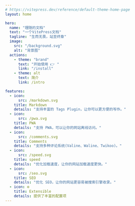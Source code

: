 ```yaml
---
# https://vitepress.dev/reference/default-theme-home-page
layout: home

hero:
  name: "理随的文档"
  text: "一个VitePress文档"
  tagline: "生而无畏，站至终章"
  image:
    src: "/background.svg"
    alt: "背景图"
  actions:
    - theme: "brand"
      text: "开始使用 👉 "
      link: "/install"
    - theme: alt
      text: 简介
      link: /intro

features:
  - icon: 
      src: /markdown.svg
    title: Markdown
    details: "支持丰富的 Tags Plugin，让你可以更方便的写作。"
  - icon:
      src: /pwa.svg
    title: PWA
    details: "支持 PWA，可以让你的网站离线访问。"
  - icon: 
      src: /comments.svg
    title: Comments
    details: "支持多种评论系统(Valine、Waline、Twikoo)。"
  - icon: 
      src: /speed.svg
    title: speed
    details: "优化加载速度，让你的网站加载速度更快。"
  - icon: 
      src: /seo.svg
    title: SEO
    details: "优化 SEO，让你的网站更容易被搜索引擎收录。"
  - icon: ⚙️
    title: Extensible
    details: 提供了丰富的配置项
---
```


